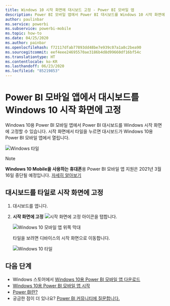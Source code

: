 ```yaml
---
title: Windows 10 시작 화면에 대시보드 고정 - Power BI 모바일 앱
description: Power BI 모바일 앱에서 Power BI 대시보드를 Windows 10 시작 화면에 고정하는 방법을 알아봅니다.
author: paulinbar
ms.service: powerbi
ms.subservice: powerbi-mobile
ms.topic: how-to
ms.date: 04/25/2020
ms.author: painbar
ms.openlocfilehash: f72117dfab77893dd48be7e939c07a1a8c2bea90
ms.sourcegitcommit: eef4eee24695570ae3186b4d8d99660df16bf54c
ms.translationtype: HT
ms.contentlocale: ko-KR
ms.lasthandoff: 06/23/2020
ms.locfileid: "85219853"
---
```

# <a name="pin-a-dashboard-to-your-windows-10-start-screen-from-the-power-bi-mobile-app"></a>Power BI 모바일 앱에서 대시보드를 Windows 10 시작 화면에 고정
Windows 10용 Power BI 모바일 앱에서 Power BI 대시보드를 Windows 시작 화면에 고정할 수 있습니다. 시작 화면에서 타일을 누르면 대시보드가 Windows 10용 Power BI 모바일 앱에서 열립니다.

![Windows 타일](./media/mobile-pin-dashboard-start-screen-windows-10-phone-app/power-bi-windows-10-pin-start-screen.png)

>[!NOTE]
>**Windows 10 Mobile을 사용하는 휴대폰**용 Power BI 모바일 앱 지원은 2021년 3월 16일 중단될 예정입니다. [자세히 알아보기](https://go.microsoft.com/fwlink/?linkid=2121400)

## <a name="pin-a-dashboard-to-your-start-screen-as-a-tile"></a>대시보드를 타일로 시작 화면에 고정
1. 대시보드를 엽니다.
2. **시작 화면에 고정** ![시작 화면에 고정 아이콘](./media/mobile-pin-dashboard-start-screen-windows-10-phone-app/power-bi-windows-10-pin-start-icon.png)을 탭합니다.
   
   ![Windows 10 모바일 앱 위쪽 막대](./media/mobile-pin-dashboard-start-screen-windows-10-phone-app/power-bi-windows-10-pin-start.png)
   
   타일을 보려면 디바이스의 시작 화면으로 이동합니다.
   
   ![Windows 10 타일](./media/mobile-pin-dashboard-start-screen-windows-10-phone-app/pbi_win10ph_startscrn.png)

## <a name="next-steps"></a>다음 단계
* Windows 스토어에서 [Windows 10용 Power BI 모바일 앱 다운로드](https://go.microsoft.com/fwlink/?LinkID=526478)  
* [Windows 10용 Power BI 모바일 앱 시작](mobile-windows-10-phone-app-get-started.md)  
* [Power BI란?](../../fundamentals/power-bi-overview.md)
* 궁금한 점이 더 있나요? [Power BI 커뮤니티에 질문합니다.](https://community.powerbi.com/)
